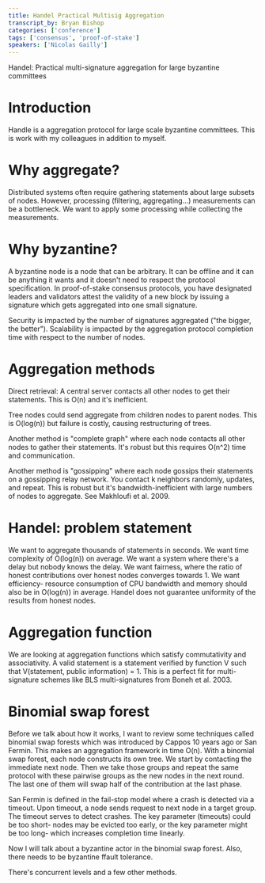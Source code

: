 ```yaml
---
title: Handel Practical Multisig Aggregation
transcript_by: Bryan Bishop
categories: ['conference']
tags: ['consensus', 'proof-of-stake']
speakers: ['Nicolas Gailly']
---
```


Handel: Practical multi-signature aggregation for large byzantine committees

# Introduction

Handle is a aggregation protocol for large scale byzantine committees. This is work with my colleagues in addition to myself.

# Why aggregate?

Distributed systems often require gathering statements about large subsets of nodes. However, processing (filtering, aggregating...) measurements can be a bottleneck. We want to apply some processing while collecting the measurements.

# Why byzantine?

A byzantine node is a node that can be arbitrary. It can be offline and it can be anything it wants and it doesn't need to respect the protocol specification. In proof-of-stake consensus protocols, you have designated leaders and validators attest the validity of a new block by issuing a signature which gets aggregated into one small signature.

Security is impacted by the number of signatures aggregated ("the bigger, the better"). Scalability is impacted by the aggregation protocol completion time with respect to the number of nodes.

# Aggregation methods

Direct retrieval: A central server contacts all other nodes to get their statements. This is O(n) and it's inefficient.

Tree nodes could send aggregate from children nodes to parent nodes. This is O(log(n)) but failure is costly, causing restructuring of trees.

Another method is "complete graph" where each node contacts all other nodes to gather their statements. It's robust but this requires O(n^2) time and communication.

Another method is "gossipping" where each node gossips their statements on a gossipping relay network. You contact k neighbors randomly, updates, and repeat. This is robust but it's bandwidth-inefficient with large numbers of nodes to aggregate. See Makhloufi et al. 2009.

# Handel: problem statement

We want to aggregate thousands of statements in seconds. We want time complexity of O(log(n)) on average. We want a system where there's a delay but nobody knows the delay. We want fairness, where the ratio of honest contributions over honest nodes converges towards 1. We want efficiency- resource consumption of CPU bandwidth and memory should also be in O(log(n)) in average. Handel does not guarantee uniformity of the results from honest nodes.

# Aggregation function

We are looking at aggregation functions which satisfy commutativity and associativity. A valid statement is a statement verified by function V such that V(statement, public information) = 1. This is a perfect fit for multi-signature schemes like BLS multi-signatures from Boneh et al. 2003.

# Binomial swap forest

Before we talk about how it works, I want to review some techniques called binomial swap forests which was introduced by Cappos 10 years ago or San Fermin. This makes an aggregation framework in time O(n). With a binomial swap forest, each node constructs its own tree. We start by contacting the immediate next node. Then we take those groups and repeat the same protocol with these pairwise groups as the new nodes in the next round. The last one of them will swap half of the contribution at the last phase.

San Fermin is defined in the fail-stop model where a crash is detected via a timeout. Upon timeout, a node sends request to next node in a target group. The timeout serves to detect crashes. The key parameter (timeouts) could be too short- nodes may be evicted too early, or the key parameter might be too long- which increases completion time linearly.

Now I will talk about a byzantine actor in the binomial swap forest. Also, there needs to be byzantine ffault tolerance.

There's concurrent levels and a few other methods.




